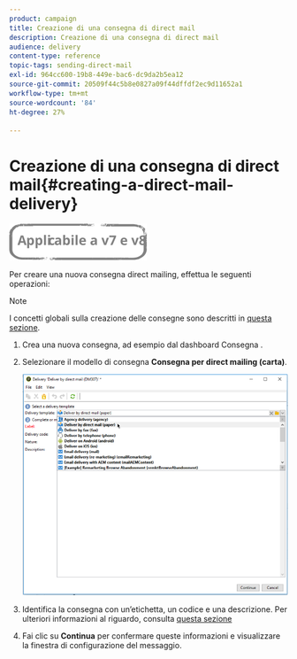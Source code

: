 ```yaml
---
product: campaign
title: Creazione di una consegna di direct mail
description: Creazione di una consegna di direct mail
audience: delivery
content-type: reference
topic-tags: sending-direct-mail
exl-id: 964cc600-19b8-449e-bac6-dc9da2b5ea12
source-git-commit: 20509f44c5b8e0827a09f44dffdf2ec9d11652a1
workflow-type: tm+mt
source-wordcount: '84'
ht-degree: 27%

---
```


# Creazione di una consegna di direct mail{#creating-a-direct-mail-delivery}

![](../../assets/common.svg)

Per creare una nuova consegna direct mailing, effettua le seguenti operazioni:

>[!NOTE]
>
>I concetti globali sulla creazione delle consegne sono descritti in [questa sezione](steps-about-delivery-creation-steps.md).

1. Crea una nuova consegna, ad esempio dal dashboard Consegna .
1. Selezionare il modello di consegna **Consegna per direct mailing (carta)**.

   ![](assets/direct_mail.png)

1. Identifica la consegna con un’etichetta, un codice e una descrizione. Per ulteriori informazioni al riguardo, consulta [questa sezione](steps-create-and-identify-the-delivery.md#identifying-the-delivery)
1. Fai clic su **Continua** per confermare queste informazioni e visualizzare la finestra di configurazione del messaggio.
